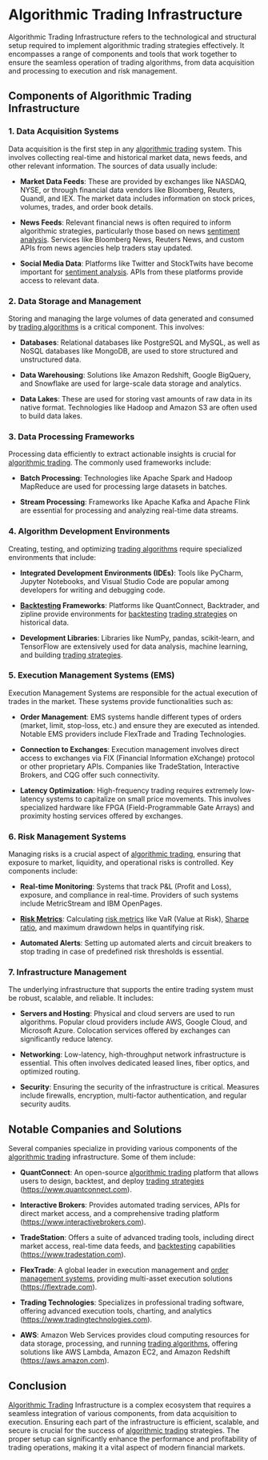 # Algorithmic Trading Infrastructure

Algorithmic Trading Infrastructure refers to the technological and structural setup required to implement algorithmic trading strategies effectively. It encompasses a range of components and tools that work together to ensure the seamless operation of trading algorithms, from data acquisition and processing to execution and risk management.

## Components of Algorithmic Trading Infrastructure

### 1. Data Acquisition Systems

Data acquisition is the first step in any [algorithmic trading](../a/algorithmic_trading.md) system. This involves collecting real-time and historical market data, news feeds, and other relevant information. The sources of data usually include:

- **Market Data Feeds**: These are provided by exchanges like NASDAQ, NYSE, or through financial data vendors like Bloomberg, Reuters, Quandl, and IEX. The market data includes information on stock prices, volumes, trades, and order book details.

- **News Feeds**: Relevant financial news is often required to inform algorithmic strategies, particularly those based on news [sentiment analysis](../s/sentiment_analysis.md). Services like Bloomberg News, Reuters News, and custom APIs from news agencies help traders stay updated.

- **Social Media Data**: Platforms like Twitter and StockTwits have become important for [sentiment analysis](../s/sentiment_analysis.md). APIs from these platforms provide access to relevant data.

### 2. Data Storage and Management

Storing and managing the large volumes of data generated and consumed by [trading algorithms](../t/trading_algorithms.md) is a critical component. This involves:

- **Databases**: Relational databases like PostgreSQL and MySQL, as well as NoSQL databases like MongoDB, are used to store structured and unstructured data.

- **Data Warehousing**: Solutions like Amazon Redshift, Google BigQuery, and Snowflake are used for large-scale data storage and analytics.

- **Data Lakes**: These are used for storing vast amounts of raw data in its native format. Technologies like Hadoop and Amazon S3 are often used to build data lakes.

### 3. Data Processing Frameworks

Processing data efficiently to extract actionable insights is crucial for [algorithmic trading](../a/algorithmic_trading.md). The commonly used frameworks include:

- **Batch Processing**: Technologies like Apache Spark and Hadoop MapReduce are used for processing large datasets in batches.

- **Stream Processing**: Frameworks like Apache Kafka and Apache Flink are essential for processing and analyzing real-time data streams.

### 4. Algorithm Development Environments

Creating, testing, and optimizing [trading algorithms](../t/trading_algorithms.md) require specialized environments that include:

- **Integrated Development Environments (IDEs)**: Tools like PyCharm, Jupyter Notebooks, and Visual Studio Code are popular among developers for writing and debugging code.

- **[Backtesting](../b/backtesting.md) Frameworks**: Platforms like QuantConnect, Backtrader, and zipline provide environments for [backtesting](../b/backtesting.md) [trading strategies](../t/trading_strategies.md) on historical data.

- **Development Libraries**: Libraries like NumPy, pandas, scikit-learn, and TensorFlow are extensively used for data analysis, machine learning, and building [trading strategies](../t/trading_strategies.md).

### 5. Execution Management Systems (EMS)

Execution Management Systems are responsible for the actual execution of trades in the market. These systems provide functionalities such as:

- **Order Management**: EMS systems handle different types of orders (market, limit, stop-loss, etc.) and ensure they are executed as intended. Notable EMS providers include FlexTrade and Trading Technologies.

- **Connection to Exchanges**: Execution management involves direct access to exchanges via FIX (Financial Information eXchange) protocol or other proprietary APIs. Companies like TradeStation, Interactive Brokers, and CQG offer such connectivity.

- **Latency Optimization**: High-frequency trading requires extremely low-latency systems to capitalize on small price movements. This involves specialized hardware like FPGA (Field-Programmable Gate Arrays) and proximity hosting services offered by exchanges.

### 6. Risk Management Systems

Managing risks is a crucial aspect of [algorithmic trading](../a/algorithmic_trading.md), ensuring that exposure to market, liquidity, and operational risks is controlled. Key components include:

- **Real-time Monitoring**: Systems that track P&L (Profit and Loss), exposure, and compliance in real-time. Providers of such systems include MetricStream and IBM OpenPages.

- **[Risk Metrics](../r/risk_metrics.md)**: Calculating [risk metrics](../r/risk_metrics.md) like VaR (Value at Risk), [Sharpe ratio](../s/sharpe_ratio.md), and maximum drawdown helps in quantifying risk.

- **Automated Alerts**: Setting up automated alerts and circuit breakers to stop trading in case of predefined risk thresholds is essential.

### 7. Infrastructure Management

The underlying infrastructure that supports the entire trading system must be robust, scalable, and reliable. It includes:

- **Servers and Hosting**: Physical and cloud servers are used to run algorithms. Popular cloud providers include AWS, Google Cloud, and Microsoft Azure. Colocation services offered by exchanges can significantly reduce latency.

- **Networking**: Low-latency, high-throughput network infrastructure is essential. This often involves dedicated leased lines, fiber optics, and optimized routing.

- **Security**: Ensuring the security of the infrastructure is critical. Measures include firewalls, encryption, multi-factor authentication, and regular security audits.

## Notable Companies and Solutions

Several companies specialize in providing various components of the [algorithmic trading](../a/algorithmic_trading.md) infrastructure. Some of them include:

- **QuantConnect**: An open-source [algorithmic trading](../a/algorithmic_trading.md) platform that allows users to design, backtest, and deploy [trading strategies](../t/trading_strategies.md) (https://www.quantconnect.com).

- **Interactive Brokers**: Provides automated trading services, APIs for direct market access, and a comprehensive trading platform (https://www.interactivebrokers.com).

- **TradeStation**: Offers a suite of advanced trading tools, including direct market access, real-time data feeds, and [backtesting](../b/backtesting.md) capabilities (https://www.tradestation.com).

- **FlexTrade**: A global leader in execution management and [order management systems](../o/order_management_systems.md), providing multi-asset execution solutions (https://flextrade.com).

- **Trading Technologies**: Specializes in professional trading software, offering advanced execution tools, charting, and analytics (https://www.tradingtechnologies.com).

- **AWS**: Amazon Web Services provides cloud computing resources for data storage, processing, and running [trading algorithms](../t/trading_algorithms.md), offering solutions like AWS Lambda, Amazon EC2, and Amazon Redshift (https://aws.amazon.com).

## Conclusion

[Algorithmic Trading](../a/algorithmic_trading.md) Infrastructure is a complex ecosystem that requires a seamless integration of various components, from data acquisition to execution. Ensuring each part of the infrastructure is efficient, scalable, and secure is crucial for the success of [algorithmic trading](../a/algorithmic_trading.md) strategies. The proper setup can significantly enhance the performance and profitability of trading operations, making it a vital aspect of modern financial markets.